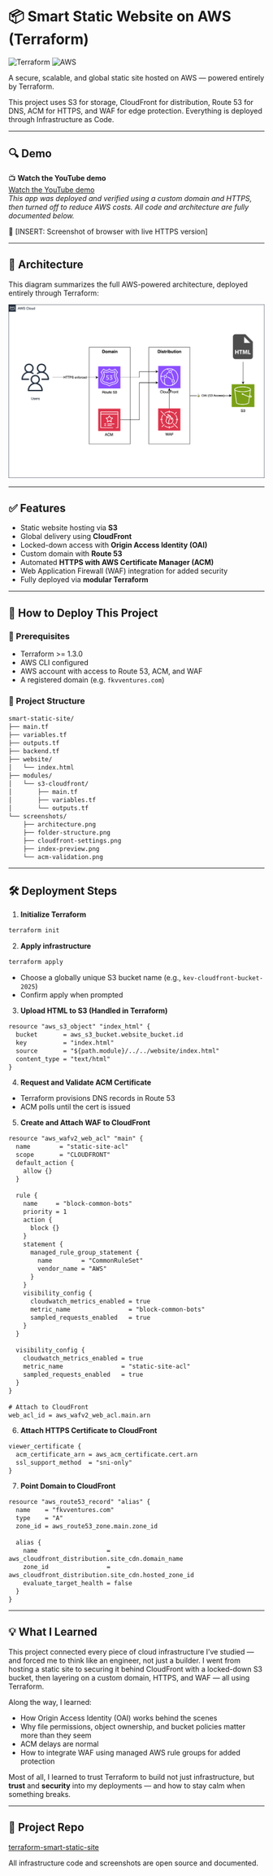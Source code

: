 
# 📦 Smart Static Website on AWS (Terraform)

![Terraform](https://img.shields.io/badge/Terraform-1.3%2B-blue)
![AWS](https://img.shields.io/badge/AWS-CloudFront%20%7C%20S3%20%7C%20ACM%20%7C%20WAF-orange)

A secure, scalable, and global static site hosted on AWS — powered entirely by Terraform.

This project uses S3 for storage, CloudFront for distribution, Route 53 for DNS, ACM for HTTPS, and WAF for edge protection. Everything is deployed through Infrastructure as Code.

---

## 🔍 Demo

📺 **Watch the YouTube demo**  
[Watch the YouTube demo](https://www.youtube.com/watch?v=YOUR_DEMO_LINK)  
_This app was deployed and verified using a custom domain and HTTPS, then turned off to reduce AWS costs. All code and architecture are fully documented below._

📸 [INSERT: Screenshot of browser with live HTTPS version]

---

## 🧱 Architecture

This diagram summarizes the full AWS-powered architecture, deployed entirely through Terraform:

![Smart Static Website Architecture](./screenshots/smart-static-website.png)

---

## ✅ Features
- Static website hosting via **S3**
- Global delivery using **CloudFront**
- Locked-down access with **Origin Access Identity (OAI)**
- Custom domain with **Route 53**
- Automated **HTTPS with AWS Certificate Manager (ACM)**
- Web Application Firewall (WAF) integration for added security
- Fully deployed via **modular Terraform**

---

## 🚀 How to Deploy This Project

### 🧱 Prerequisites
- Terraform >= 1.3.0
- AWS CLI configured
- AWS account with access to Route 53, ACM, and WAF
- A registered domain (e.g. `fkvventures.com`)

### 📁 Project Structure
```
smart-static-site/
├── main.tf
├── variables.tf
├── outputs.tf
├── backend.tf
├── website/
│   └── index.html
├── modules/
│   └── s3-cloudfront/
│       ├── main.tf
│       ├── variables.tf
│       └── outputs.tf
└── screenshots/
    ├── architecture.png
    ├── folder-structure.png
    ├── cloudfront-settings.png
    ├── index-preview.png
    └── acm-validation.png
```

---

## 🛠 Deployment Steps

1. **Initialize Terraform**
```bash
terraform init
```

2. **Apply infrastructure**
```bash
terraform apply
```

- Choose a globally unique S3 bucket name (e.g., `kev-cloudfront-bucket-2025`)
- Confirm apply when prompted

3. **Upload HTML to S3 (Handled in Terraform)**
```hcl
resource "aws_s3_object" "index_html" {
  bucket       = aws_s3_bucket.website_bucket.id
  key          = "index.html"
  source       = "${path.module}/../../website/index.html"
  content_type = "text/html"
}
```

4. **Request and Validate ACM Certificate**
- Terraform provisions DNS records in Route 53
- ACM polls until the cert is issued

5. **Create and Attach WAF to CloudFront**
```hcl
resource "aws_wafv2_web_acl" "main" {
  name        = "static-site-acl"
  scope       = "CLOUDFRONT"
  default_action {
    allow {}
  }

  rule {
    name     = "block-common-bots"
    priority = 1
    action {
      block {}
    }
    statement {
      managed_rule_group_statement {
        name        = "CommonRuleSet"
        vendor_name = "AWS"
      }
    }
    visibility_config {
      cloudwatch_metrics_enabled = true
      metric_name                = "block-common-bots"
      sampled_requests_enabled   = true
    }
  }

  visibility_config {
    cloudwatch_metrics_enabled = true
    metric_name                = "static-site-acl"
    sampled_requests_enabled   = true
  }
}

# Attach to CloudFront
web_acl_id = aws_wafv2_web_acl.main.arn
```

6. **Attach HTTPS Certificate to CloudFront**
```hcl
viewer_certificate {
  acm_certificate_arn = aws_acm_certificate.cert.arn
  ssl_support_method  = "sni-only"
}
```

7. **Point Domain to CloudFront**
```hcl
resource "aws_route53_record" "alias" {
  name    = "fkvventures.com"
  type    = "A"
  zone_id = aws_route53_zone.main.zone_id

  alias {
    name                   = aws_cloudfront_distribution.site_cdn.domain_name
    zone_id                = aws_cloudfront_distribution.site_cdn.hosted_zone_id
    evaluate_target_health = false
  }
}
```


---

## 💡 What I Learned

This project connected every piece of cloud infrastructure I’ve studied — and forced me to think like an engineer, not just a builder. I went from hosting a static site to securing it behind CloudFront with a locked-down S3 bucket, then layering on a custom domain, HTTPS, and WAF — all using Terraform.

Along the way, I learned:
- How Origin Access Identity (OAI) works behind the scenes
- Why file permissions, object ownership, and bucket policies matter more than they seem
- ACM delays are normal
- How to integrate WAF using managed AWS rule groups for added protection

Most of all, I learned to trust Terraform to build not just infrastructure, but **trust** and **security** into my deployments — and how to stay calm when something breaks.

---

## 📘 Project Repo
[terraform-smart-static-site](https://github.com/fkv747/terraform-smart-static-site)

All infrastructure code and screenshots are open source and documented.
